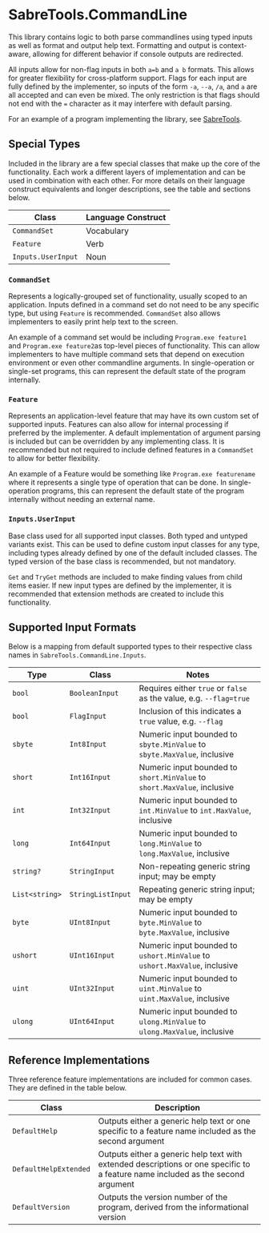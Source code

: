 # SabreTools.CommandLine

This library contains logic to both parse commandlines using typed inputs as well as format and output help text. Formatting and output is context-aware, allowing for different behavior if console outputs are redirected.

All inputs allow for non-flag inputs in both `a=b` and `a b` formats. This allows for greater flexibility for cross-platform support. Flags for each input are fully defined by the implementer, so inputs of the form `-a`, `--a`, `/a`, and `a` are all accepted and can even be mixed. The only restriction is that flags should not end with the `=` character as it may interfere with default parsing.

For an example of a program implementing the library, see [SabreTools](https://github.com/SabreTools/SabreTools).

## Special Types

Included in the library are a few special classes that make up the core of the functionality. Each work a different layers of implementation and can be used in combination with each other. For more details on their language construct equivalents and longer descriptions, see the table and sections below.

| Class | Language Construct |
| --- | --- |
| `CommandSet` | Vocabulary |
| `Feature` | Verb |
| `Inputs.UserInput` | Noun |

### `CommandSet`

Represents a logically-grouped set of functionality, usually scoped to an application. Inputs defined in a command set do not need to be any specific type, but using `Feature` is recommended. `CommandSet` also allows implementers to easily print help text to the screen.

An example of a command set would be including `Program.exe feature1` and `Program.exe feature2`as top-level pieces of functionality. This can allow implementers to have multiple command sets that depend on execution environment or even other commandline arguments. In single-operation or single-set programs, this can represent the default state of the program internally.

### `Feature`

Represents an application-level feature that may have its own custom set of supported inputs. Features can also allow for internal processing if preferred by the implementer. A default implementation of argument parsing is included but can be overridden by any implementing class. It is recommended but not required to include defined features in a `CommandSet` to allow for better flexibility.

An example of a Feature would be something like `Program.exe featurename` where it represents a single type of operation that can be done. In single-operation programs, this can represent the default state of the program internally without needing an external name.

### `Inputs.UserInput`

Base class used for all supported input classes. Both typed and untyped variants exist. This can be used to define custom input classes for any type, including types already defined by one of the default included classes. The typed version of the base class is recommended, but not mandatory.

`Get` and `TryGet` methods are included to make finding values from child items easier. If new input types are defined by the implementer, it is recommended that extension methods are created to include this functionality.

## Supported Input Formats

Below is a mapping from default supported types to their respective class names in `SabreTools.CommandLine.Inputs`.

| Type | Class | Notes |
| --- | --- | --- |
| `bool` | `BooleanInput` | Requires either `true` or `false` as the value, e.g. `--flag=true` |
| `bool` | `FlagInput` | Inclusion of this indicates a `true` value, e.g. `--flag` |
| `sbyte` | `Int8Input` | Numeric input bounded to `sbyte.MinValue` to `sbyte.MaxValue`, inclusive |
| `short` | `Int16Input` | Numeric input bounded to `short.MinValue` to `short.MaxValue`, inclusive |
| `int` | `Int32Input` | Numeric input bounded to `int.MinValue` to `int.MaxValue`, inclusive |
| `long` | `Int64Input` | Numeric input bounded to `long.MinValue` to `long.MaxValue`, inclusive |
| `string?` | `StringInput` | Non-repeating generic string input; may be empty |
| `List<string>` | `StringListInput` | Repeating generic string input; may be empty |
| `byte` | `UInt8Input` | Numeric input bounded to `byte.MinValue` to `byte.MaxValue`, inclusive |
| `ushort` | `UInt16Input` | Numeric input bounded to `ushort.MinValue` to `ushort.MaxValue`, inclusive |
| `uint` | `UInt32Input` | Numeric input bounded to `uint.MinValue` to `uint.MaxValue`, inclusive |
| `ulong` | `UInt64Input` | Numeric input bounded to `ulong.MinValue` to `ulong.MaxValue`, inclusive |

## Reference Implementations

Three reference feature implementations are included for common cases. They are defined in the table below.

| Class | Description |
| --- | --- |
| `DefaultHelp` | Outputs either a generic help text or one specific to a feature name included as the second argument |
| `DefaultHelpExtended` | Outputs either a generic help text with extended descriptions or one specific to a feature name included as the second argument |
| `DefaultVersion` | Outputs the version number of the program, derived from the informational version |

